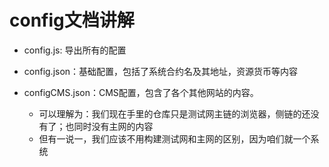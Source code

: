 # config文档讲解

- config.js: 导出所有的配置

- config.json：基础配置，包括了系统合约名及其地址，资源货币等内容

- configCMS.json：CMS配置，包含了各个其他网站的内容。
  - 可以理解为：我们现在手里的仓库只是测试网主链的浏览器，侧链的还没有了；也同时没有主网的内容
  - 但有一说一，我们应该不用构建测试网和主网的区别，因为咱们就一个系统
